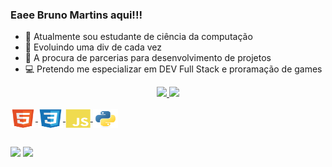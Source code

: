 ### Eaee Bruno Martins aqui!!! 
- 🔭 Atualmente sou estudante de ciência da computação
- 🌱 Evoluindo uma div de cada vez 
- 🙏 A procura de parcerias para desenvolvimento de projetos 
- 💻 Pretendo me especializar em DEV Full Stack e proramação de games 

<div align="center">
  <a href="https://github.com/BrunoM20">
  <img height="160em" src="https://github-readme-stats.vercel.app/api?username=BrunoM20&show_icons=true&theme=midnight-purple&include_all_commits=true&count_private=true"/>
  <img height="160em" src="https://github-readme-stats.vercel.app/api/top-langs/?username=BrunoM20&layout=compact&langs_count=7&theme=midnight-purple"/>
</div>
<div style="display: inline_block"><br>
  <img align="center"  height="30" width="40" src="https://raw.githubusercontent.com/devicons/devicon/master/icons/html5/html5-original.svg">
  <img align="center"  height="30" width="40" src="https://raw.githubusercontent.com/devicons/devicon/master/icons/css3/css3-original.svg">
  <img align="center"  height="30" width="40" src="https://raw.githubusercontent.com/devicons/devicon/master/icons/javascript/javascript-plain.svg">
  <img align="center"  height="30" width="40" src="https://raw.githubusercontent.com/devicons/devicon/master/icons/python/python-original.svg">
  </div>
  
  ##
  
<div>
   <a href="https://instagram.com/brunomarrttins" target="_blank"><img src="https://img.shields.io/badge/-Instagram-%23E4405F?style=for-the-badge&logo=instagram&logoColor=white" target="_blank"></a>
   <a href = "mailto:bruno.martins200401@gmail.com"><img src="https://img.shields.io/badge/Gmail-D14836?style=for-the-badge&logo=gmail&logoColor=white" target="_blank"></a>
</div>    
